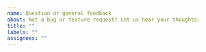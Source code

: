 ```yaml
---
name: Question or general feedback
about: Not a bug or feature request? Let us hear your thoughts.
title: ""
labels: ""
assignees: ""
---
```

